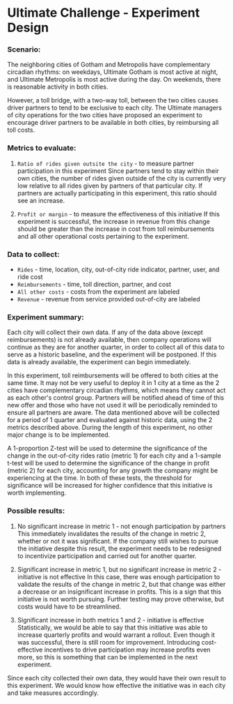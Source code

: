 # Ultimate Challenge - Experiment Design


### Scenario: 

The neighboring cities of Gotham and Metropolis have complementary circadian rhythms: on weekdays, Ultimate Gotham is most active at night, and Ultimate Metropolis is most active during the day. On weekends, there is reasonable activity in both cities.

However, a toll bridge, with a two-way toll, between the two cities causes driver partners to tend to be exclusive to each city. The Ultimate managers of city operations for the two cities have proposed an experiment to encourage driver partners to be available in both cities, by reimbursing all toll costs.


### Metrics to evaluate:

1. `Ratio of rides given outsite the city` - to measure partner participation in this experiment
Since partners tend to stay within their own cities, the number of rides given outside of the city is currently very low relative to all rides given by partners of that particular city. If partners are actually participating in this experiment, this ratio should see an increase.

2. `Profit or margin` - to measure the effectiveness of this initiative
If this experiment is successful, the increase in revenue from this change should be greater than the increase in cost from toll reimbursements and all other operational costs pertaining to the experiment.


### Data to collect:

- `Rides` - time, location, city, out-of-city ride indicator, partner, user, and ride cost
- `Reimbursements` - time, toll direction, partner, and cost
- `All other costs` - costs from the experiment are labeled
- `Revenue` - revenue from service provided out-of-city are labeled


### Experiment summary:

Each city will collect their own data. If any of the data above (except reimbursements) is not already available, then company operations will continue as they are for another quarter, in order to collect all of this data to serve as a historic baseline, and the experiment will be postponed. If this data is already available, the experiment can begin immediately.

In this experiment, toll reimbursements will be offered to both cities at the same time. It may not be very useful to deploy it in 1 city at a time as the 2 cities have complementary circadian rhythms, which means they cannot act as each other's control group. Partners will be notified ahead of time of this new offer and those who have not used it will be periodically reminded to ensure all partners are aware. The data mentioned above will be collected for a period of 1 quarter and evaluated against historic data, using the 2 metrics described above. During the length of this experiment, no other major change is to be implemented.

A 1-proportion Z-test will be used to determine the significance of the change in the out-of-city rides ratio (metric 1) for each city and a 1-sample t-test will be used to determine the significance of the change in profit (metric 2) for each city, accounting for any growth the company might be experiencing at the time. In both of these tests, the threshold for significance will be increased for higher confidence that this initiative is worth implementing.


### Possible results:

1. No significant increase in metric 1 - not enough participation by partners
This immediately invalidates the results of the change in metric 2, whether or not it was significant. If the company still wishes to pursue the initiative despite this result, the experiment needs to be redesigned to incentivize participation and carried out for another quarter.

2. Significant increase in metric 1, but no significant increase in metric 2 - initiative is not effective
In this case, there was enough participation to validate the results of the change in metric 2, but that change was either a decrease or an insignificant increase in profits. This is a sign that this initiative is not worth pursuing. Further testing may prove otherwise, but costs would have to be streamlined.

3. Significant increase in both metrics 1 and 2 - initiative is effective
Statistically, we would be able to say that this initiative was able to increase quarterly profits and would warrant a rollout. Even though it was successful, there is still room for improvement. Introducing cost-effective incentives to drive participation may increase profits even more, so this is something that can be implemented in the next experiment.

Since each city collected their own data, they would have their own result to this experiment. We would know how effective the initiative was in each city and take measures accordingly. 
